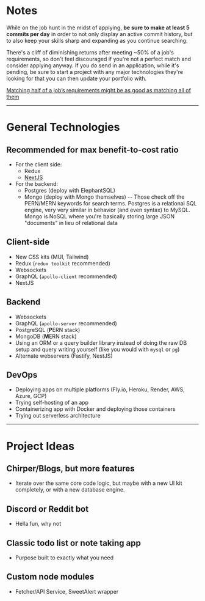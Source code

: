 # Notes

While on the job hunt in the midst of applying, **be sure to make at least 5 commits per day** in order to not only display an active commit history, but to also keep your skills sharp and expanding as you continue searching.

There's a cliff of diminishing returns after meeting ~50% of a job's requirements, so don't feel discouraged if you're not a perfect match and consider applying anyway. If you do send in an application, while it's pending, be sure to start a project with any major technologies they're looking for that you can then update your portfolio with.

[Matching half of a job’s requirements might be as good as matching all of them](https://www.cnbc.com/2018/12/12/matching-half-of-a-jobs-requirements-might-still-get-you-an-interview.html)

---

# General Technologies

## **Recommended for max benefit-to-cost ratio**

-   For the client side:
    -   Redux
    -   [NextJS](https://nextjs.org/)
-   For the backend:
    -   Postgres (deploy with ElephantSQL)
    -   Mongo (deploy with Mongo themselves)
        -- Those check off the PERN/MERN keywords for search terms. Postgres is a relational SQL engine, very very similar in behavior (and even syntax) to MySQL. Mongo is NoSQL where you're basically storing large JSON "documents" in lieu of relational data

## Client-side

-   New CSS kits (MUI, Tailwind)
-   Redux (`redux toolkit` recommended)
-   Websockets
-   GraphQL (`apollo-client` recommended)
-   NextJS

## Backend

-   Websockets
-   GraphQL (`apollo-server` recommended)
-   PostgreSQL (**P**ERN stack)
-   MongoDB (**M**ERN stack)
-   Using an ORM or a query builder library instead of doing the raw DB setup and query writing yourself (like you would with `mysql` or `pg`)
-   Alternate webservers (Fastify, NestJS)

## DevOps

-   Deploying apps on multiple platforms (Fly.io, Heroku, Render, AWS, Azure, GCP)
-   Trying self-hosting of an app
-   Containerizing app with Docker and deploying those containers
-   Trying out serverless architecture

---

# Project Ideas

## Chirper/Blogs, but more features

-   Iterate over the same core code logic, but maybe with a new UI kit completely, or with a new database engine.

## Discord or Reddit bot

-   Hella fun, why not

## Classic todo list or note taking app

-   Purpose built to exactly what you need

## Custom node modules

-   Fetcher/API Service, SweetAlert wrapper
